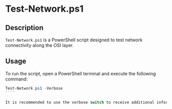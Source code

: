 # Test-Network.ps1

## Description

````Test-Network.ps1```` is a PowerShell script designed to test network connectivity along the OSI layer.

## Usage

To run the script, open a PowerShell terminal and execute the following command:

`````powershell
Test-Network.ps1 -Verbose
```` 

It is recommended to use the verbose switch to receive additional information. You may also run particular commmands from the script.
